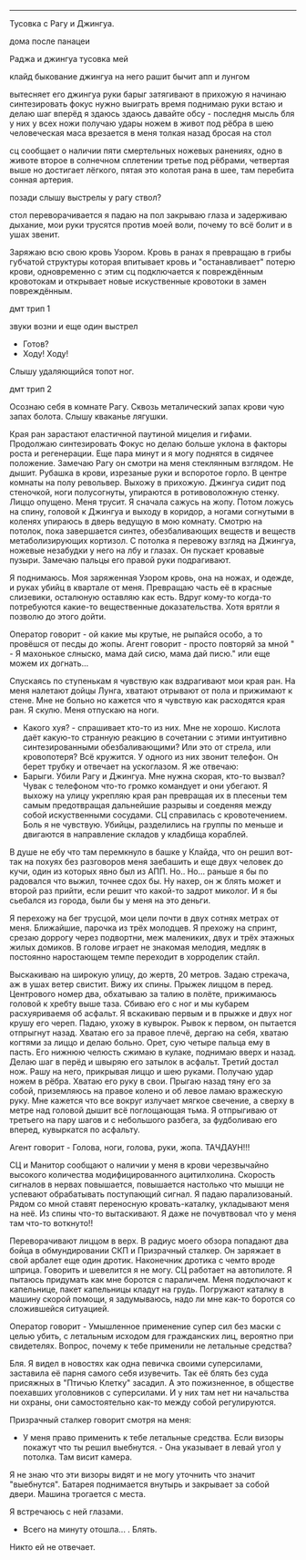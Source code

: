 
***

Тусовка с Рагу и Джингуа. 


дома после панацеи

Раджа и джингуа тусовка мей

клайд быкование джингуа на него рашит бычит апп и лунгом

вытесняет его
джингуа руки барыг затягивают в прихожую
я начинаю синтезировать фокус нужно выиграть время поднимаю руки
встаю и делаю шаг вперёд я здаюсь здаюсь давайте обсу - последня мысль бля у них у всех ножи
получаю удары ножем в живот под рёбра в шею человеческая маса врезается в меня толкая назад бросая на стол

сц сообщает о наличии пяти смертельных ножевых ранениях, одно в животе второе в солнечном сплетении третье под рёбрами, четвертая выше но достигает лёгкого, пятая это колотая рана в шее, там перебита сонная артерия.

позади слышу выстрелы
у рагу ствол?

стол переворачивается я падаю на пол закрываю глаза и задерживаю дыхание, мои руки трусятся против моей воли, почему то всё болит и в ушах звенит.

Заряжаю всю свою кровь Узором. Кровь в ранах я превращаю в грибы губчатой структуры которая впитывает кровь и "останавливает" потерю крови, одновременно с этим сц подключается к повреждённым кровотокам и открывает новые искуственные кровотоки в замен повреждённым.

дмт трип 1

звуки возни и еще один выстрел

- Готов?
- Ходу! Ходу!

Слышу удаляющийся топот ног.

дмт трип 2

Осознаю себя в комнате Рагу. Сквозь металический запах крови чую запах болота. Слышу кваканье лягушки.

Края ран зарастают еластичной паутиной мицелия и гифами. Продолжаю синтезировать Фокус но делаю больше уклона в факторы роста и регенерации. Еще пара минут и я могу поднятся в сидячее положение. Замечаю Рагу он смотри на меня стеклянным взглядом. Не дышит. Рубашка в крови, изрезаные руки и вспоротое горло. В центре комнаты на полу револьвер.
Выхожу в прихожую. Джингуа сидит под стеночкой, ноги полусогнуты, упираются в ротивоволожную стенку. Лиццо опущено. Меня трусит. Я сначала сажусь на жопу. Потом ложусь на спину, головой к Джингуа и выходу в коридор, а ногами согнутыми в коленях упираюсь в дверь ведущую в мою комнату. Смотрю на потолок, пока завершается синтез, обезбаливающих веществ и веществ метаболизирующих кортизол. С потолка я перевожу взгляд на Джингуа, ножевые незабудки у него на лбу и глазах. Он пускает кровавые пузыри. Замечаю пальцы его правой руки подрагивают.

Я поднимаюсь. Моя заряженная Узором кровь, она на ножах, и одежде, и руках убийц в квартале от меня. Превращаю часть её в красные слизевики, осталюную оставляю как есть. Вдруг кому-то когда-то потребуются какие-то вещественные доказательства. Хотя врятли я позволю до этого дойти.

Оператор говорит - ой какие мы крутые, не рыпайся особо, а то провёшся от песды до жопы.
Агент говорит - просто повторяй за мной " - Я махонькое слныско, мама дай сисю, мама дай писю." или еще можем их догнать...

Спускаясь по ступенькам я чувствую как вздрагивают мои края ран. На меня налетают дойцы Лунга, хватают отрывают от пола и прижимают к стене. Мне не больно но кажется что я чувствую как расходятся края ран. Я скулю.
Меня отпускаю на ноги.
- Какого хуя? - спрашивает кто-то из них. Мне не хорошо. Кислота даёт какую-то странную реакцию в сочетании с этими интуитивно синтезированными обезбаливающими? Или это от стрела, или кровопотеря? Всё кружится. У одного из них звонит телефон. Он берет трубку и отвечает на ускоглазом. Я же отвечаю:
- Барыги. Убили Рагу и Джингуа. Мне нужна скорая, кто-то вызвал?
Чувак с телефоном что-то громко командует и они убегают.
Я выхожу на улицу укрепляю края ран превращая их в плесеньи тем самым предотвращая дальнейшие разрывы и соеденяя между собой искуственными сосудами. СЦ справилась с кровотечением. Боль я не чувствую. Убийцы, разделились на группы по меньше и двигаются в направление складов у кладбища кораблей.

В душе не ебу что там перемкнуло в башке у Клайда, что он решил вот-так на похуях без разговоров меня заебашить и еще двух человек до кучи, один из которых явно был из АПП. Но.. Но... раньше я бы по радовался что выжил, точнее сдох бы. Ну нахер, он ж блять может и второй раз прийти, если решит что какой-то задрот миколог. И я бы сьебался из города, были бы у меня на это деньги.

Я перехожу на бег трусцой, мои цели почти в двух сотнях метрах от меня. Ближайшие, парочка из трёх молодцев. Я прехожу на спринт, срезаю доррогу через подвортни, меж малениких, двух и трёх этажных жилых домиков. В голове играет не знакомая мелодия, медляк в постоянно наростающем темпе переходит в хорроделик стайл.

Выскакиваю на широкую улицу, до жертв, 20 метров. Задаю стрекача, аж в ушах ветер свистит. Вижу их спины. Прыжек лиццом в перед. Центрового номер два, обхатываю за талию в полёте, прижимаюсь головой к хребту выше таза. Сбиваю его с ног и мы кубарем расхуяриваемя об асфальт. Я вскакиваю первым и в прыжке и двух ног крушу его череп. Падаю, ухожу в кувырок. Рывок к первом, он пытается отпрыгнут назад. Хватаю его за правое плечё, дергаю на себя, хватаю когтями за лиццо и делаю больно. Орет, сую четыре пальца ему в пасть. Его нижнюю челюсть сжимаю в кулаке, поднимаю вверх и назад. Делаю шаг в перёд и швыряю его затылок в асфальт. Третий достал нож. Рашу на него, прикрывая лиццо и шею руками. Получаю удар ножем в рёбра. Хватаю его руку в свои. Прыгаю назад тяну его за собой, приземляюсь на правое колено и об левое ламаю вражескую руку. Мне кажется что все вокруг излучает мягкое свечение, а сверху в метре над головой дышит всё поглощающая тьма. Я отпрыгиваю от третьего на пару шагов и с небольшого разбега, за фудболиваю его вперед, кувыркатся по асфальту.

Агент говорит - Голова, ноги, голова, руки, жопа. ТАЧДАУН!!!

СЦ и Манитор сообщают о наличии у меня в крови черезвычайно высокого количества модифицированного ацитилхолина. Скорость сигналов в нервах повышается, повышается настолько что мышци не успевают обрабатывать поступающий сигнал. Я падаю парализованый. Рядом со мной ставят переносную кровать-каталку, укладывают  меня на неё. Из спины что-то вытаскивают.
Я даже не почувтвовал что у меня там что-то воткнуто!!

Переворачивают лиццом в верх. В радиус моего обзора попадают два бойца в обмундировании СКП и Призрачный сталкер. Он заряжает в свой арбалет еще один дротик. Наконечник дротика с чемто вроде шприца.
Говорить и шевелится я не могу. СЦ работает на автопилоте. Я пытаюсь придумать как мне боротся с параличем. Меня подключают к капельнице, пакет капельницы кладут на грудь. Погружают каталку в машину скорой помощи, я задумываюсь, надо ли мне как-то боротся со сложившейся ситуацией.

Оператор говорит - Умышленное применение супер сил без маски с целью убить, с летальным исходом для гражданских лиц, вероятно при свидетелях. Вопрос, почему к тебе применили не летальные средства?

Бля. Я видел в новостях как одна певичка своими суперсилами, заставила её парня самого себя изувечить. Так её блять без суда присяжных в "Птичью Клетку" засадил. А это пожизненное, в обществе поехавших уголовников с суперсилами. И у них там нет ни начальства ни охраны, они самостоятельно как-то между собой регулируются.

Призрачный сталкер говорит смотря на меня:
- У меня право применить к тебе летальные средства. Если визоры покажут что ты решил выебнутся. - Она указывает в левай угол у потолка. Там висит камера.

Я не знаю что эти визоры видят и не могу уточнить что значит "выебнутся".
Батарея поднимается внутырь и закрывает за собой двери. Машина трогается с места.

Я встречаюсь с ней глазами.

- Всего на минуту отошла... . Блять.

Никто ей не отвечает.

